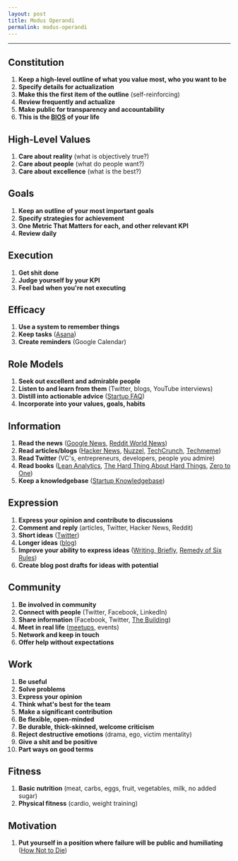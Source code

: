 ```yaml
---
layout: post
title: Modus Operandi
permalink: modus-operandi
---
```


---

## Constitution

1. **Keep a high-level outline of what you value most, who you want to be**
2. **Specify details for actualization**
3. **Make this the first item of the outline** (self-reinforcing)
4. **Review frequently and actualize**
5. **Make public for transparency and accountability**
6. **This is the [BIOS](http://en.wikipedia.org/wiki/BIOS) of your life**

## High-Level Values

1. **Care about reality** (what is objectively true?)
2. **Care about people** (what do people want?)
3. **Care about excellence** (what is the best?)

## Goals

1. **Keep an outline of your most important goals**
2. **Specify strategies for achievement**
3. **One Metric That Matters for each, and other relevant KPI**
4. **Review daily**

## Execution

1. **Get shit done**
2. **Judge yourself by your KPI**
3. **Feel bad when you're not executing**

## Efficacy

1. **Use a system to remember things**
2. **Keep tasks** ([Asana](http://www.asana.com))
3. **Create reminders** (Google Calendar)

## Role Models

1. **Seek out excellent and admirable people**
1. **Listen to and learn from them** (Twitter, blogs, YouTube interviews)
2. **Distill into actionable advice** ([Startup FAQ](http://www.bnjs.co/startup-faq))
3. **Incorporate into your values, goals, habits**

## Information

1. **Read the news** ([Google News](http://news.google.com), [Reddit World News](http://www.reddit.com/r/worldnews))
2. **Read articles/blogs** ([Hacker News](http://news.ycombinator.com), [Nuzzel](http://www.nuzzel.com), [TechCrunch](http://www.techcrunch.com), [Techmeme](http://www.techmeme.com))
3. **Read Twitter** (VC's, entrepreneurs, developers, people you admire)
4. **Read books** ([Lean Analytics](http://amzn.com/1449335675), [The Hard Thing About Hard Things](http://amzn.com/B00DQ845EA), [Zero to One](http://amzn.com/B00KHX0II4))
5. **Keep a knowledgebase** ([Startup Knowledgebase](http://www.bnjs.co/startup-knowledgebase))

## Expression

1. **Express your opinion and contribute to discussions**
2. **Comment and reply** (articles, Twitter, Hacker News, Reddit)
3. **Short ideas** ([Twitter](https://twitter.com/bnjs))
4. **Longer ideas** ([blog](http://www.bnjs.co))
5. **Improve your ability to express ideas** ([Writing, Briefly](http://www.paulgraham.com/writing44.html), [Remedy of Six Rules](http://en.wikipedia.org/wiki/Politics_and_the_English_Language#Remedy_of_Six_Rules))
6. **Create blog post drafts for ideas with potential**


## Community

1. **Be involved in community**
2. **Connect with people** (Twitter, Facebook, LinkedIn)
3. **Share information** (Facebook, Twitter, [The Building](http://thebuilding.io))
2. **Meet in real life** ([meetups](http://www.meetup.com/), events)
3. **Network and keep in touch**
4. **Offer help without expectations**

## Work

1. **Be useful**
2. **Solve problems**
3. **Express your opinion**
4. **Think what's best for the team**
5. **Make a significant contribution**
6. **Be flexible, open-minded**
7. **Be durable, thick-skinned, welcome criticism**
8. **Reject destructive emotions** (drama, ego, victim mentality)
9. **Give a shit and be positive**
10. **Part ways on good terms**

## Fitness

1. **Basic nutrition** (meat, carbs, eggs, fruit, vegetables, milk, no added sugar)
2. **Physical fitness** (cardio, weight training)

## Motivation

1. **Put yourself in a position where failure will be public and humiliating** ([How Not to Die](http://www.paulgraham.com/die.html))
